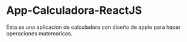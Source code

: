 # App-Calculadora-ReactJS
Esta es una aplicacion de calculadora con diseño de apple para hacer operaciones matemaricas.
